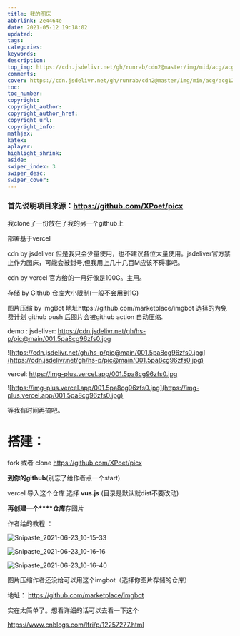 ```yaml
---
title: 我的图床
abbrlink: 2e4464e
date: 2021-05-12 19:18:02
updated:
tags:
categories:
keywords:
description:
top_img: https://cdn.jsdelivr.net/gh/runrab/cdn2@master/img/mid/acg/acg126.jpeg
comments:
cover: https://cdn.jsdelivr.net/gh/runrab/cdn2@master/img/min/acg/acg126.jpeg
toc:
toc_number:
copyright:
copyright_author:
copyright_author_href:
copyright_url:
copyright_info:
mathjax:
katex:
aplayer:
highlight_shrink:
aside:
swiper_index: 3
swiper_desc: 
swiper_cover: 
---
```


### 首先说明项目来源：https://github.com/XPoet/picx 

我clone了一份放在了我的另一个github上

部署基于vercel

cdn by jsdeliver 但是我只会少量使用，也不建议各位大量使用。jsdeliver官方禁止作为图床，可能会被封号,但我用上几十几百M应该不碍事吧。

cdn by vercel 官方给的一月好像是100G。主用。

存储 by Github 仓库大小限制(一般不会用到1G)

图片压缩 by imgBot  地址https://github.com/marketplace/imgbot 选择的为免费计划 github push 后图片会被github action 自动压缩.

demo : jsdeliver:  https://cdn.jsdelivr.net/gh/hs-p/pic@main/001.5pa8cg96zfs0.jpg

![https://cdn.jsdelivr.net/gh/hs-p/pic@main/001.5pa8cg96zfs0.jpg](https://cdn.jsdelivr.net/gh/hs-p/pic@main/001.5pa8cg96zfs0.jpg)

vercel: https://img-plus.vercel.app/001.5pa8cg96zfs0.jpg

![https://img-plus.vercel.app/001.5pa8cg96zfs0.jpg](https://img-plus.vercel.app/001.5pa8cg96zfs0.jpg)

等我有时间再搞吧。

# 搭建：

fork 或者 clone https://github.com/XPoet/picx

**到你的github**(别忘了给作者点一个start)

vercel 导入这个仓库 选择 **vus.js**  (目录是默认就dist不要改动)

**再创建一个****仓库**存图片

作者给的教程 ：

![Snipaste_2021-06-23_10-15-33](https://cdn.jsdelivr.net/gh/hs-p/pic@main/Snipaste_2021-06-23_10-15-33.3wdz5f0tnb20.png)



![Snipaste_2021-06-23_10-16-16](https://cdn.jsdelivr.net/gh/hs-p/pic@main/Snipaste_2021-06-23_10-16-16.6nutemmkips0.png)

![Snipaste_2021-06-23_10-16-40](https://cdn.jsdelivr.net/gh/hs-p/pic@main/Snipaste_2021-06-23_10-16-40.2xgsd8rpm3a0.png)

图片压缩作者还没给可以用这个imgbot（选择你图片存储的仓库）

地址： https://github.com/marketplace/imgbot

实在太简单了。想看详细的话可以去看一下这个

https://www.cnblogs.com/lfri/p/12257277.html
